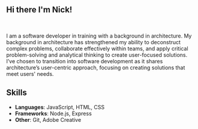 ## Hi there I'm Nick! 
<br>


I am a software developer in training with a background in architecture. My background in architecture has strengthened my ability to deconstruct complex problems, collaborate effectively within teams, and apply critical problem-solving and analytical thinking to create user-focused solutions. I’ve chosen to transition into software development as it shares architecture’s user-centric approach, focusing on creating solutions that meet users' needs.
<br>

## Skills 

- **Languages**: JavaScript, HTML, CSS
- **Frameworks**: Node.js, Express
- **Other**: Git, Adobe Creative 
